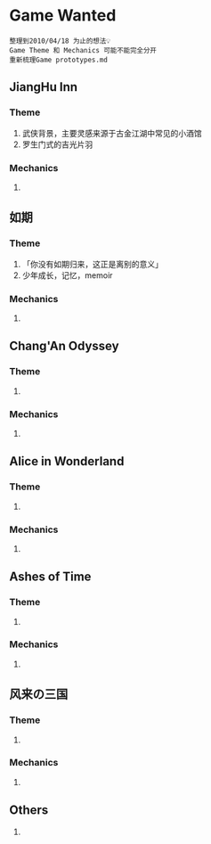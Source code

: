 # Game Wanted

    整理到2010/04/18 为止的想法💡
    Game Theme 和 Mechanics 可能不能完全分开
    重新梳理Game prototypes.md

## JiangHu Inn

### Theme

1.  武侠背景，主要灵感来源于古金江湖中常见的小酒馆
2.  罗生门式的吉光片羽

### Mechanics

1.  

## 如期

### Theme

1.  「你没有如期归来，这正是离别的意义」
2.  少年成长，记忆，memoir

### Mechanics

1.  

## Chang'An Odyssey

### Theme

1.  

### Mechanics

1.  

## Alice in Wonderland

### Theme

1.  

### Mechanics

1.  

## Ashes of Time

### Theme

1.  

### Mechanics

1.  

## 风来の三国

### Theme

1.  

### Mechanics

1.  

## Others

1.  